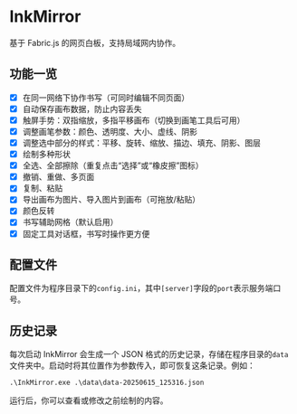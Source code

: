 # InkMirror
基于 Fabric.js 的网页白板，支持局域网内协作。
## 功能一览
- [x] 在同一网络下协作书写（可同时编辑不同页面）
- [x] 自动保存画布数据，防止内容丢失
- [x] 触屏手势：双指缩放，多指平移画布（切换到画笔工具后可用）
- [x] 调整画笔参数：颜色、透明度、大小、虚线、阴影
- [x] 调整选中部分的样式：平移、旋转、缩放、描边、填充、阴影、图层
- [x] 绘制多种形状
- [x] 全选、全部擦除（重复点击“选择”或“橡皮擦”图标）
- [x] 撤销、重做、多页面
- [x] 复制、粘贴
- [x] 导出画布为图片、导入图片到画布（可拖放/粘贴）
- [x] 颜色反转
- [x] 书写辅助网格（默认启用）
- [x] 固定工具对话框，书写时操作更方便
## 配置文件
配置文件为程序目录下的`config.ini`，其中`[server]`字段的`port`表示服务端口号。
## 历史记录
每次启动 InkMirror 会生成一个 JSON 格式的历史记录，存储在程序目录的`data`文件夹中。启动时将其位置作为参数传入，即可恢复这条记录。例如：
```
.\InkMirror.exe .\data\data-20250615_125316.json
```
运行后，你可以查看或修改之前绘制的内容。
